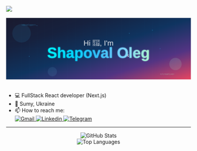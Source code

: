 ![](https://komarev.com/ghpvc/?username=RocketReact&color=blue&style=flat)

<div align="center">
  <img src="./github_banner.svg" alt="Header"/>
</div>
<br/>
<ul>
  <li> 💻 FullStack React developer (Next.js) </li> 
  <li> 📌 Sumy, Ukraine </li>
  <li> 📫 How to reach me: </li>
  <a href="mailto:olegkazhan@gmail.com">
  <img src="https://img.shields.io/badge/OLEGKAZHAN@GMAIL.COM-D14836?style=for-the-badge&logo=gmail&logoColor=white" alt="Gmail"/>
</a> 
<a href="https://www.linkedin.com/in/oleg-shapoval-ba1203125/" rel="nofollow">
  <img src="https://img.shields.io/badge/LinkedIn-0e76a8?style=for-the-badge&logo=linkedin&logoColor=white" alt="Linkedin"/>
</a>
  <a href="https://t.me/rehbandukraine" rel="nofollow">
  <img src="https://img.shields.io/badge/Telegram-0e76a8?style=for-the-badge&logo=telegram&logoColor=white" alt="Telegram"/>
</a>
</ul>
<hr> 
</hr>




<div align="center">
  <img src="https://github-readme-stats.vercel.app/api?username=RocketReact&show_icons=true&theme=tokyonight" alt="GitHub Stats"/>
</div>

<div align="center">
  <img src="https://github-readme-stats.vercel.app/api/top-langs/?username=RocketReact&layout=compact&theme=tokyonight" alt="Top Languages"/>
</div>
